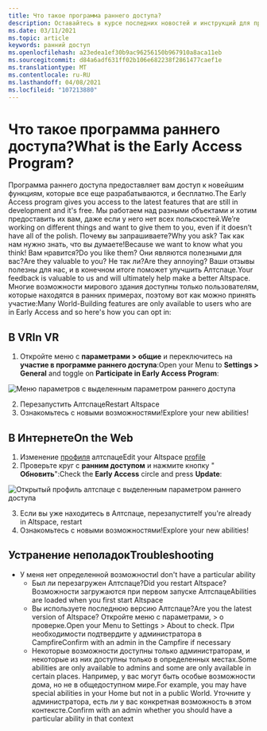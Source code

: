 ```yaml
---
title: Что такое программа раннего доступа?
description: Оставайтесь в курсе последних новостей и инструкций для присоединения к программе раннего доступа Алтспацевр.
ms.date: 03/11/2021
ms.topic: article
keywords: ранний доступ
ms.openlocfilehash: a23edea1ef30b9ac96256150b967910a8aca11eb
ms.sourcegitcommit: d84a6adf631ff02b106e682238f2861477caef1e
ms.translationtype: MT
ms.contentlocale: ru-RU
ms.lasthandoff: 04/08/2021
ms.locfileid: "107213880"
---
```

# <a name="what-is-the-early-access-program"></a><span data-ttu-id="2a59f-104">Что такое программа раннего доступа?</span><span class="sxs-lookup"><span data-stu-id="2a59f-104">What is the Early Access Program?</span></span>

<span data-ttu-id="2a59f-105">Программа раннего доступа предоставляет вам доступ к новейшим функциям, которые все еще разрабатываются, и бесплатно.</span><span class="sxs-lookup"><span data-stu-id="2a59f-105">The Early Access program gives you access to the latest features that are still in development and it's free.</span></span> <span data-ttu-id="2a59f-106">Мы работаем над разными объектами и хотим предоставить их вам, даже если у него нет всех польскостей.</span><span class="sxs-lookup"><span data-stu-id="2a59f-106">We’re working on different things and want to give them to you, even if it doesn’t have all of the polish.</span></span> <span data-ttu-id="2a59f-107">Почему вы запрашиваете?</span><span class="sxs-lookup"><span data-stu-id="2a59f-107">Why you ask?</span></span> <span data-ttu-id="2a59f-108">Так как нам нужно знать, что вы думаете!</span><span class="sxs-lookup"><span data-stu-id="2a59f-108">Because we want to know what you think!</span></span> <span data-ttu-id="2a59f-109">Вам нравится?</span><span class="sxs-lookup"><span data-stu-id="2a59f-109">Do you like them?</span></span> <span data-ttu-id="2a59f-110">Они являются полезными для вас?</span><span class="sxs-lookup"><span data-stu-id="2a59f-110">Are they valuable to you?</span></span> <span data-ttu-id="2a59f-111">Не так ли?</span><span class="sxs-lookup"><span data-stu-id="2a59f-111">Are they annoying?</span></span> <span data-ttu-id="2a59f-112">Ваши отзывы полезны для нас, и в конечном итоге поможет улучшить Алтспаце.</span><span class="sxs-lookup"><span data-stu-id="2a59f-112">Your feedback is valuable to us and will ultimately help make a better Altspace.</span></span> <span data-ttu-id="2a59f-113">Многие возможности мирового здания доступны только пользователям, которые находятся в ранних примерах, поэтому вот как можно принять участие:</span><span class="sxs-lookup"><span data-stu-id="2a59f-113">Many World-Building features are only available to users who are in Early Access and so here's how you can opt in:</span></span>

## <a name="in-vr"></a><span data-ttu-id="2a59f-114">В VR</span><span class="sxs-lookup"><span data-stu-id="2a59f-114">In VR</span></span>

1. <span data-ttu-id="2a59f-115">Откройте меню с **параметрами > общие** и переключитесь на **участие в программе раннего доступа**:</span><span class="sxs-lookup"><span data-stu-id="2a59f-115">Open your Menu to **Settings > General** and toggle on **Participate in Early Access Program**:</span></span>

![Меню параметров с выделенным параметром раннего доступа](images/early-access-img-01.png)

2. <span data-ttu-id="2a59f-117">Перезапустить Алтспаце</span><span class="sxs-lookup"><span data-stu-id="2a59f-117">Restart Altspace</span></span>
3. <span data-ttu-id="2a59f-118">Ознакомьтесь с новыми возможностями!</span><span class="sxs-lookup"><span data-stu-id="2a59f-118">Explore your new abilities!</span></span>

## <a name="on-the-web"></a><span data-ttu-id="2a59f-119">В Интернете</span><span class="sxs-lookup"><span data-stu-id="2a59f-119">On the Web</span></span>

1. <span data-ttu-id="2a59f-120">Изменение [профиля](https://account.altvr.com/users/sign_in) алтспаце</span><span class="sxs-lookup"><span data-stu-id="2a59f-120">Edit your Altspace [profile](https://account.altvr.com/users/sign_in)</span></span>
2. <span data-ttu-id="2a59f-121">Проверьте круг с **ранним доступом** и нажмите кнопку " **Обновить**":</span><span class="sxs-lookup"><span data-stu-id="2a59f-121">Check the **Early Access** circle and press **Update**:</span></span>

![Открытый профиль алтспаце с выделенным параметром раннего доступа](images/early-access-img-02.png)

3. <span data-ttu-id="2a59f-123">Если вы уже находитесь в Алтспаце, перезапустите</span><span class="sxs-lookup"><span data-stu-id="2a59f-123">If you're already in Altspace, restart</span></span>
4. <span data-ttu-id="2a59f-124">Ознакомьтесь с новыми возможностями!</span><span class="sxs-lookup"><span data-stu-id="2a59f-124">Explore your new abilities!</span></span>

## <a name="troubleshooting"></a><span data-ttu-id="2a59f-125">Устранение неполадок</span><span class="sxs-lookup"><span data-stu-id="2a59f-125">Troubleshooting</span></span>

* <span data-ttu-id="2a59f-126">У меня нет определенной возможности</span><span class="sxs-lookup"><span data-stu-id="2a59f-126">I don't have a particular ability</span></span>
    * <span data-ttu-id="2a59f-127">Был ли перезагружен Алтспаце?</span><span class="sxs-lookup"><span data-stu-id="2a59f-127">Did you restart Altspace?</span></span> <span data-ttu-id="2a59f-128">Возможности загружаются при первом запуске Алтспаце</span><span class="sxs-lookup"><span data-stu-id="2a59f-128">Abilities are loaded when you first start Altspace</span></span>
    * <span data-ttu-id="2a59f-129">Вы используете последнюю версию Алтспаце?</span><span class="sxs-lookup"><span data-stu-id="2a59f-129">Are you the latest version of Altspace?</span></span> <span data-ttu-id="2a59f-130">Откройте меню с параметрами, > о проверке.</span><span class="sxs-lookup"><span data-stu-id="2a59f-130">Open your Menu to Settings > About to check.</span></span> <span data-ttu-id="2a59f-131">При необходимости подтвердите у администратора в Campfire</span><span class="sxs-lookup"><span data-stu-id="2a59f-131">Confirm with an admin in the Campfire if necessary</span></span>
    * <span data-ttu-id="2a59f-132">Некоторые возможности доступны только администраторам, и некоторые из них доступны только в определенных местах.</span><span class="sxs-lookup"><span data-stu-id="2a59f-132">Some abilities are only available to admins and some are only available in certain places.</span></span> <span data-ttu-id="2a59f-133">Например, у вас могут быть особые возможности дома, но не в общедоступном мире.</span><span class="sxs-lookup"><span data-stu-id="2a59f-133">For example, you may have special abilities in your Home but not in a public World.</span></span> <span data-ttu-id="2a59f-134">Уточните у администратора, есть ли у вас конкретная возможность в этом контексте.</span><span class="sxs-lookup"><span data-stu-id="2a59f-134">Confirm with an admin whether you should have a particular ability in that context</span></span>